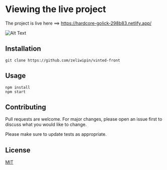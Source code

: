 # Viewing the live project


The project is live here ==> https://hardcore-golick-298b83.netlify.app/


![Alt Text](https://media.giphy.com/media/fOtRlkg3lUFctyCBan/giphy.gif)



## Installation


```
git clone https://github.com/zeliwipin/vinted-front
```

## Usage

```
npm install
npm start
```

## Contributing
Pull requests are welcome. For major changes, please open an issue first to discuss what you would like to change.

Please make sure to update tests as appropriate.

## License
[MIT](https://choosealicense.com/licenses/mit/)
